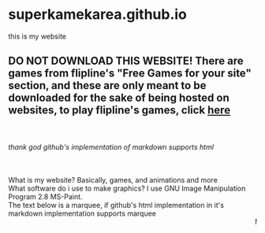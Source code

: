 # superkamekarea.github.io
this is my website
<h2>DO NOT DOWNLOAD THIS WEBSITE! There are games from flipline's "Free Games for your site" section, and these are only meant to be downloaded for the sake of being hosted on websites, to play flipline's games, click <a href=http://flipine.com/>here</a></h2><br />
<h6>thank god github's implementation of markdown supports html</h6><br />
What is my website? Basically, games, and animations and more<br />
What software do i use to make graphics? I use GNU Image Manipulation Program 2.8 MS-Paint.<br />
The text below is a marquee, if github's html implementation in it's markdown implementation supports marquee<br />
<marquee>Marquee</marquee>
